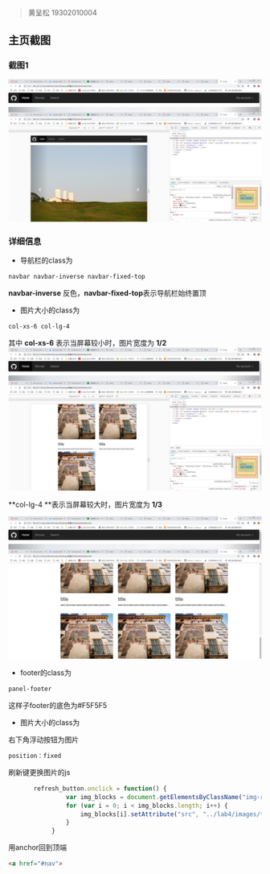 > 黄呈松 19302010004

## 主页截图

### 截图1

![截图1](images/homepage1.jpg)

### 详细信息

* 导航栏的class为

```css
navbar navbar-inverse navbar-fixed-top
```

 **navbar-inverse** 反色，**navbar-fixed-top**表示导航栏始终置顶



* 图片大小的class为

```css
col-xs-6 col-lg-4
```

其中 **col-xs-6** 表示当屏幕较小时，图片宽度为 **1/2** 
![截图2](images/homepage3.jpg)

 **col-lg-4 **表示当屏幕较大时，图片宽度为 **1/3**

![截图3](images/homepage2.jpg)


* footer的class为

```css
panel-footer
```

这样子footer的底色为#F5F5F5

* 图片大小的class为

右下角浮动按钮为图片
```css
position：fixed
```

刷新键更换图片的js
```js
       refresh_button.onclick = function() {
                var img_blocks = document.getElementsByClassName("img-rounded");
                for (var i = 0; i < img_blocks.length; i++) {
                    img_blocks[i].setAttribute("src", "../lab4/images/travel-images/normal/medium/pic (" + Math.floor(2 + Math.random() * 70) + ").jpg")
                }
            }
```

用anchor回到顶端
```html
<a href="#nav">
```

